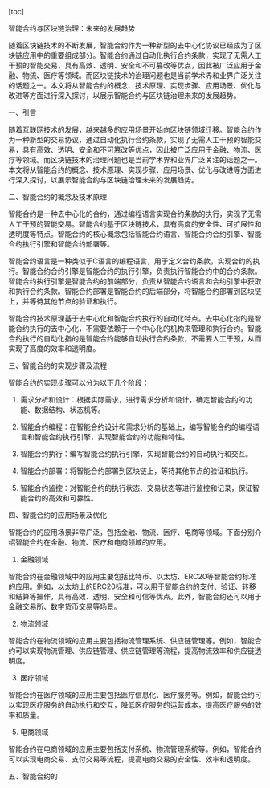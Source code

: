 
[toc]                    
                
                
智能合约与区块链治理：未来的发展趋势

随着区块链技术的不断发展，智能合约作为一种新型的去中心化协议已经成为了区块链应用中的重要组成部分。智能合约通过自动化执行合约条款，实现了无需人工干预的智能交易，具有高效、透明、安全和不可篡改等优点，因此被广泛应用于金融、物流、医疗等领域。而区块链技术的治理问题也是当前学术界和业界广泛关注的话题之一。本文将从智能合约的概念、技术原理、实现步骤、应用场景、优化与改进等方面进行深入探讨，以展示智能合约与区块链治理未来的发展趋势。

一、引言

随着互联网技术的发展，越来越多的应用场景开始向区块链领域迁移。智能合约作为一种新型的交易协议，通过自动化执行合约条款，实现了无需人工干预的智能交易，具有高效、透明、安全和不可篡改等优点，因此被广泛应用于金融、物流、医疗等领域。而区块链技术的治理问题也是当前学术界和业界广泛关注的话题之一。本文将从智能合约的概念、技术原理、实现步骤、应用场景、优化与改进等方面进行深入探讨，以展示智能合约与区块链治理未来的发展趋势。

二、智能合约的概念及技术原理

智能合约是一种去中心化的合约，通过编程语言实现合约条款的执行，实现了无需人工干预的智能交易。智能合约基于区块链技术，具有高度的安全性、可扩展性和透明度等特点。智能合约的核心概念包括智能合约语言、智能合约合约引擎、智能合约执行引擎和智能合约部署等。

智能合约语言是一种类似于C语言的编程语言，用于定义合约条款，实现合约的执行。智能合约合约引擎是智能合约的执行引擎，负责执行智能合约中的合约条款。智能合约执行引擎是智能合约的前端部分，负责从智能合约语言和合约引擎中获取和执行合约条款。智能合约部署是智能合约的后端部分，将智能合约部署到区块链上，并等待其他节点的验证和执行。

智能合约技术原理基于去中心化和智能合约执行的自动化特点。去中心化指的是智能合约执行的去中心化，不需要依赖于一个中心化的机构来管理和执行合约。智能合约执行的自动化指的是智能合约能够自动执行合约条款，不需要人工干预，从而实现了高度的效率和透明度。

三、智能合约的实现步骤及流程

智能合约的实现步骤可以分为以下几个阶段：

1. 需求分析和设计：根据实际需求，进行需求分析和设计，确定智能合约的功能、数据结构、状态机等。

2. 智能合约编程：在智能合约设计和需求分析的基础上，编写智能合约的编程语言和智能合约执行引擎，实现智能合约的功能和特性。

3. 智能合约执行：编写智能合约执行引擎，实现智能合约的自动执行和交互。

4. 智能合约部署：将智能合约部署到区块链上，等待其他节点的验证和执行。

5. 智能合约监控：对智能合约的执行状态、交易状态等进行监控和记录，保证智能合约的高效和可靠性。

四、智能合约的应用场景及优化

智能合约的应用场景非常广泛，包括金融、物流、医疗、电商等领域。下面分别介绍智能合约在金融、物流、医疗和电商领域的应用。

1. 金融领域

智能合约在金融领域中的应用主要包括比特币、以太坊、ERC20等智能合约标准的应用。例如，以太坊上的ERC20标准，可以用于智能合约的支付、验证、转移和结算等操作，具有高效、透明、安全和可信等优点。此外，智能合约还可以用于金融交易所、数字货币交易等场景。

2. 物流领域

智能合约在物流领域的应用主要包括物流管理系统、供应链管理等。例如，智能合约可以实现物流管理、供应链管理、供应链管理等流程，提高物流效率和供应链透明度。

3. 医疗领域

智能合约在医疗领域的应用主要包括医疗信息化、医疗服务等。例如，智能合约可以实现医疗服务的自动执行和交互，降低医疗服务的运营成本，提高医疗服务的效率和质量。

5. 电商领域

智能合约在电商领域的应用主要包括支付系统、物流管理系统等。例如，智能合约可以实现电商交易、支付交易等流程，提高电商交易的安全性、效率和透明度。

五、智能合约的

